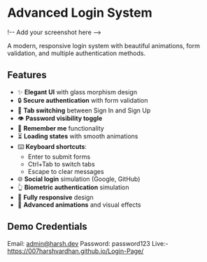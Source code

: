 
# Advanced Login System
!-- Add your screenshot here -->

A modern, responsive login system with beautiful animations, form validation, and multiple authentication methods.

## Features

- ✨ **Elegant UI** with glass morphism design
- 🔒 **Secure authentication** with form validation
- 🔄 **Tab switching** between Sign In and Sign Up
- 👁️ **Password visibility toggle**
- 📌 **Remember me** functionality
- ⏳ **Loading states** with smooth animations
- ⌨️ **Keyboard shortcuts**:
  - Enter to submit forms
  - Ctrl+Tab to switch tabs
  - Escape to clear messages
- 🌐 **Social login** simulation (Google, GitHub)
- 👆 **Biometric authentication** simulation
- 📱 **Fully responsive** design
- 🎨 **Advanced animations** and visual effects

## Demo Credentials
Email: admin@harsh.dev
Password: password123
Live:-https://007harshvardhan.github.io/Login-Page/

